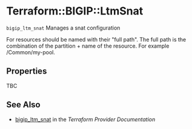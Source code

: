 # Terraform::BIGIP::LtmSnat

`bigip_ltm_snat` Manages a snat configuration

For resources should be named with their "full path". The full path is the combination of the partition + name of the resource. For example /Common/my-pool.

## Properties

TBC

## See Also

* [bigip_ltm_snat](https://www.terraform.io/docs/providers/bigip/r/ltm_snat.html) in the _Terraform Provider Documentation_